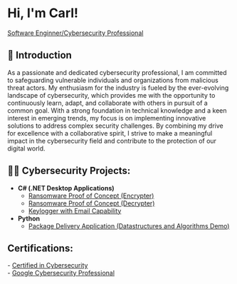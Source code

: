 <h1>Hi, I'm Carl! </h1>
<a href="https://www.linkedin.com/in/carledwinrigaud/">Software Enginner/Cybersecurity Professional</a>

<h2> 💬 Introduction </h2>
As a passionate and dedicated cybersecurity professional, I am committed to safeguarding vulnerable individuals and organizations from malicious threat actors. My enthusiasm for the industry is fueled by the ever-evolving landscape of cybersecurity, which provides me with the opportunity to continuously learn, adapt, and collaborate with others in pursuit of a common goal. With a strong foundation in technical knowledge and a keen interest in emerging trends, my focus is on implementing innovative solutions to address complex security challenges. By combining my drive for excellence with a collaborative spirit, I strive to make a meaningful impact in the cybersecurity field and contribute to the protection of our digital world.

<h2>👨‍💻 Cybersecurity Projects:</h2>

- <b>C# (.NET Desktop Applications)</b>
  - [Ransomware Proof of Concept (Encrypter)](https://github.com/joshmadakor1/EncrypterPOC)
  - [Ransomware Proof of Concept (Decrypter)](https://github.com/joshmadakor1/DecrypterPOC)
  - [Keylogger with Email Capability](https://github.com/joshmadakor1/Key-Logger-With-Email)
- <b>Python</b>
  - [Package Delivery Application (Datastructures and Algorithms Demo)](https://github.com/joshmadakor1/Package-Delivery-Pathfinding-Algorithm)

<h2> Certifications:</h2>
  - <a href="https://www.credly.com/badges/af327eb5-e78a-409c-bced-596d1355e9f1/public_url/">Certified in Cybersecurity</a> <br>
  - <a href "">Google Cybersecurity Professional</a>

<!--
**joshmadakor1/joshmadakor1** is a ✨ _special_ ✨ repository because its `README.md` (this file) appears on your GitHub profile.

Here are some ideas to get you started:

- 🔭 I’m currently working on ...
- 🌱 I’m currently learning ...
- 👯 I’m looking to collaborate on ...
- 🤔 I’m looking for help with ...
- 💬 Ask me about ...
- 📫 How to reach me: ...
- 😄 Pronouns: ...
- ⚡ Fun fact: ...
-->
